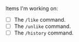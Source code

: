 Items I'm working on:

- [ ] The `/like` command.
- [ ] The `/unlike` command.
- [ ] The `/history` command.